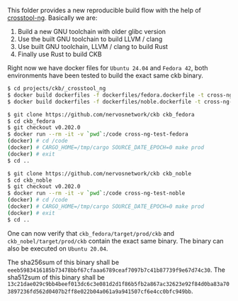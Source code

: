 This folder provides a new reproducible build flow with the help of [crosstool-ng](https://crosstool-ng.github.io/). Basically we are:

1. Build a new GNU toolchain with older glibc version
2. Use the built GNU toolchain to build LLVM / clang
3. Use built GNU toolchain, LLVM / clang to build Rust
4. Finally use Rust to build CKB

Right now we have docker files for `Ubuntu 24.04` and `Fedora 42`, both environments have been tested to build the exact same ckb binary.

```bash
$ cd projects/ckb/_crosstool_ng
$ docker build dockerfiles -f dockerfiles/fedora.dockerfile -t cross-ng-test-fedora
$ docker build dockerfiles -f dockerfiles/noble.dockerfile -t cross-ng-test-noble

$ git clone https://github.com/nervosnetwork/ckb ckb_fedora
$ cd ckb_fedora
$ git checkout v0.202.0
$ docker run --rm -it -v `pwd`:/code cross-ng-test-fedora
(docker) # cd /code
(docker) # CARGO_HOME=/tmp/cargo SOURCE_DATE_EPOCH=0 make prod
(docker) # exit
$ cd ..

$ git clone https://github.com/nervosnetwork/ckb ckb_noble
$ cd ckb_noble
$ git checkout v0.202.0
$ docker run --rm -it -v `pwd`:/code cross-ng-test-noble
(docker) # cd /code
(docker) # CARGO_HOME=/tmp/cargo SOURCE_DATE_EPOCH=0 make prod
(docker) # exit
$ cd ..
```

One can now verify that `ckb_fedora/target/prod/ckb` and `ckb_nobel/target/prod/ckb` contain the exact same binary. The binary can also be executed on `Ubuntu 20.04`.

The sha256sum of this binary shall be `eeeb5983416185b73478bbf67cfaaa6789ceaf7097b7c41b87739f9e67d74c30`.
The sha512sum of this binary shall be `13c21dae029c9bb4beef013dc6c3e081d2d1f86b5fb2a867ac32623e92f84d0ba83a703897236fd562d0407b2ff8e022b04a061a9a941507cf6e4cc0bfc949bb`.
